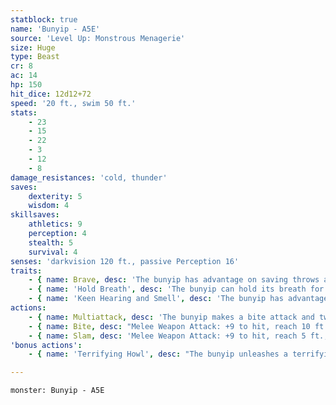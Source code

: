```yaml
---
statblock: true
name: 'Bunyip - A5E'
source: 'Level Up: Monstrous Menagerie'
size: Huge
type: Beast
cr: 8
ac: 14
hp: 150
hit_dice: 12d12+72
speed: '20 ft., swim 50 ft.'
stats:
    - 23
    - 15
    - 22
    - 3
    - 12
    - 8
damage_resistances: 'cold, thunder'
saves:
    dexterity: 5
    wisdom: 4
skillsaves:
    athletics: 9
    perception: 4
    stealth: 5
    survival: 4
senses: 'darkvision 120 ft., passive Perception 16'
traits:
    - { name: Brave, desc: 'The bunyip has advantage on saving throws against being frightened.' }
    - { name: 'Hold Breath', desc: 'The bunyip can hold its breath for 1 hour.' }
    - { name: 'Keen Hearing and Smell', desc: 'The bunyip has advantage on Perception checks that rely on hearing or smell.' }
actions:
    - { name: Multiattack, desc: 'The bunyip makes a bite attack and two slam attacks.' }
    - { name: Bite, desc: "Melee Weapon Attack: +9 to hit, reach 10 ft., one target. Hit: 19 (2d12+6) piercing damage, and the target is grappled (escape DC 17). Until this grapple ends, the target is restrained, and the bunyip can't bite another target." }
    - { name: Slam, desc: 'Melee Weapon Attack: +9 to hit, reach 5 ft., one target. Hit: 17 (2d10+6) bludgeoning damage.' }
'bonus actions':
    - { name: 'Terrifying Howl', desc: "The bunyip unleashes a terrifying howl. Each creature of its choice within 120 feet that can see and hear it makes a DC 17 Wisdom saving throw, becoming frightened for 1 minute on a failure. A creature repeats the saving throw at the end of each of its turns, ending the effect on itself on a success. If a creature's saving throw is successful or the effect ends for it, the creature is immune to the bunyip's Terrifying Howl for the next 24 hours." }

---
```

```statblock
monster: Bunyip - A5E
```
